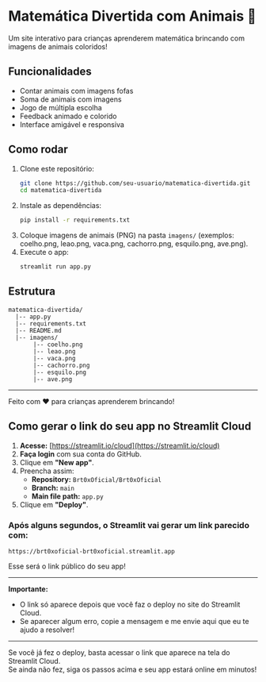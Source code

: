 # Matemática Divertida com Animais 🐾

Um site interativo para crianças aprenderem matemática brincando com imagens de animais coloridos!

## Funcionalidades
- Contar animais com imagens fofas
- Soma de animais com imagens
- Jogo de múltipla escolha
- Feedback animado e colorido
- Interface amigável e responsiva

## Como rodar

1. Clone este repositório:
   ```bash
   git clone https://github.com/seu-usuario/matematica-divertida.git
   cd matematica-divertida
   ```
2. Instale as dependências:
   ```bash
   pip install -r requirements.txt
   ```
3. Coloque imagens de animais (PNG) na pasta `imagens/` (exemplos: coelho.png, leao.png, vaca.png, cachorro.png, esquilo.png, ave.png).
4. Execute o app:
   ```bash
   streamlit run app.py
   ```

## Estrutura
```
matematica-divertida/
  |-- app.py
  |-- requirements.txt
  |-- README.md
  |-- imagens/
       |-- coelho.png
       |-- leao.png
       |-- vaca.png
       |-- cachorro.png
       |-- esquilo.png
       |-- ave.png
```

---
Feito com ❤️ para crianças aprenderem brincando! 

## **Como gerar o link do seu app no Streamlit Cloud**

1. **Acesse:** [https://streamlit.io/cloud](https://streamlit.io/cloud)
2. **Faça login** com sua conta do GitHub.
3. Clique em **"New app"**.
4. Preencha assim:
   - **Repository:** `Brt0xOficial/Brt0xOficial`
   - **Branch:** `main`
   - **Main file path:** `app.py`
5. Clique em **"Deploy"**.

### **Após alguns segundos, o Streamlit vai gerar um link parecido com:**
```
https://brt0xoficial-brt0xoficial.streamlit.app
```
Esse será o link público do seu app!

---

**Importante:**  
- O link só aparece depois que você faz o deploy no site do Streamlit Cloud.
- Se aparecer algum erro, copie a mensagem e me envie aqui que eu te ajudo a resolver!

---

Se você já fez o deploy, basta acessar o link que aparece na tela do Streamlit Cloud.  
Se ainda não fez, siga os passos acima e seu app estará online em minutos! 
